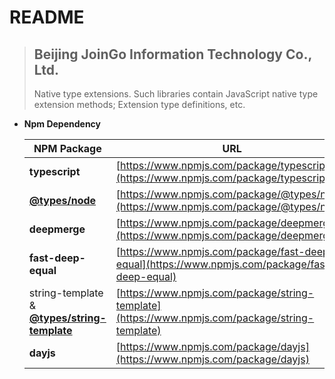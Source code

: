 # README

> ## Beijing JoinGo Information Technology Co., Ltd.
>
> Native type extensions. Such libraries contain JavaScript native type extension methods; Extension type definitions, etc.

- **Npm Dependency**

  | NPM Package                                                                                           | URL                                                                                            |
  | ----------------------------------------------------------------------------------------------------- | ---------------------------------------------------------------------------------------------- |
  | **typescript**                                                                                        | [https://www.npmjs.com/package/typescript](https://www.npmjs.com/package/typescript)           |
  | **[@types/node](https://github.com/DefinitelyTyped/DefinitelyTyped)**                                 | [https://www.npmjs.com/package/@types/node](https://www.npmjs.com/package/@types/node)         |
  | **deepmerge**                                                                                         | [https://www.npmjs.com/package/deepmerge](https://www.npmjs.com/package/deepmerge)             |
  | **fast-deep-equal**                                                                                   | [https://www.npmjs.com/package/fast-deep-equal](https://www.npmjs.com/package/fast-deep-equal) |
  | string-template & **[@types/string-template](https://www.yarnpkg.cn/package/@types/string-template)** | [https://www.npmjs.com/package/string-template](https://www.npmjs.com/package/string-template) |
  | **dayjs**                                                                                             | [https://www.npmjs.com/package/dayjs](https://www.npmjs.com/package/dayjs)                     |
